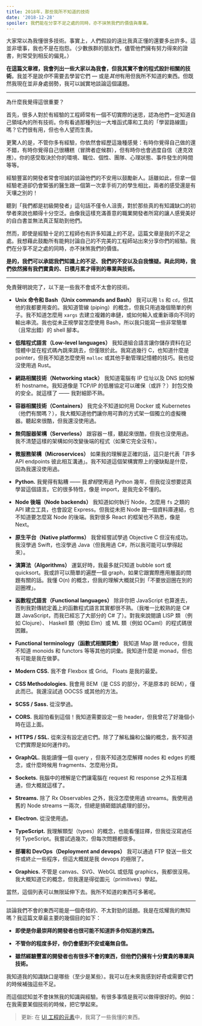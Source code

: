 ```yaml
---
title: 2018年，那些我所不知道的技術
date: '2018-12-28'
spoiler: 我們能在分享不足之處的同時，亦不抹煞我們的價值與專業。
---
```


大家常以為我懂很多技術。事實上，人們假設的遠比我真正懂的還要多出許多。這並非壞事，我也不是在抱怨。（少數族群的朋友們，儘管他們擁有努力得來的證書，則常受到相反的偏見。）

**在這篇文章裡，我會列出一些大家以為我會，但我其實不會的程式設計相關的技術**。我並不是說*你*不需要去學習它們 — 或是*其他*有用但我所不知道的東西。但既然我現在並非身處弱勢，我可以誠實地談論這個議題。

---

為什麼我覺得這很重要？

首先，很多人對於有經驗的工程師常有一個不切實際的迷思，認為他們一定知道自己領域內的所有技術。你有看過那種列出一大堆函式庫和工具的「學習路線圖」嗎？它們很有用，但也令人望而生畏。

更驚人的是，不管你多有經驗，你依然會經歷這幾種感覺：有時你覺得自己做的還不錯，有時你覺得自己很糟糕（冒牌者症候群），但有時你也會過度自信（達克效應）。你的感受取決於你的環境、職位、個性、團隊、心理狀態、事件發生的時間等等。

經驗豐富的開發者常會坦誠的談論他們的不安用以鼓勵新人。話雖如此，但拿一個經驗老道卻仍會緊張的醫生跟一個第一次拿手術刀的學生相比，兩者的感受還是有天壤之別的！

聽到「我們都是初級開發者」這句話不僅令人沮喪，對於那些真的有知識缺口的初學者來說也顯得十分空泛。由像我這樣充滿善意的職業開發者所寫的讓人感覺美好的自白書並無法真正幫助到他們。

然而，即使是經驗十足的工程師也有許多知識上的不足。這篇文章是我的不足之處。我想藉此鼓勵所有能夠討論自己的不完美的工程師站出來分享你們的經驗。我們在分享不足之處的同時，亦不抹煞我們的價值。

**是的，我們可以承認我們知識上的不足、我們的不安以及自我懷疑。與此同時，我們依然擁有我們寶貴的、日積月累才得到的專業與技術。**

---

免責聲明說完了，以下是一些我不會或不太會的技術。

* **Unix 命令和 Bash（Unix commands and Bash）** 我可以用 `ls` 和 `cd`，但其他的我都要用查的。我知道管線 (piping）的概念，但我只用過幾個簡單的例子。我不知道怎麼用 `xargs` 去建立複雜的串鏈，或如何輸入或重新導向不同的輸出串流。我也從未正規學習怎麼使用 Bash，所以我只能寫一些非常簡單（且常出錯）的 shell 腳本。

* **低階程式語言（Low-level languages）** 我知道組合語言讓你儲存資料在記憶體中並在程式碼內跳來跳去，但僅限於此。我寫過幾行 C，也知道什麼是 pointer，但我不知道怎麼使用 `malloc` 或其他手動管理記憶體的技巧。我也從沒使用過 Rust。

* **網路相關技術（Networking stack）** 我知道電腦有 IP 位址以及 DNS 如何解析 hostname。我知道像是 TCP/IP 的低層協定可以確保（或許？）封包交換的安全。就這樣了 —— 我對細節不熟。

* **容器相關技術（Containers）** 我完全不知道如何用 Docker 或 Kubernetes（他們有關嗎？），我大概知道他們讓你用可靠的方式架一個獨立的虛擬機器。聽起來很酷，但我還沒使用過。

* **無伺服器架構（Serverless）** 跟容器ㄧ樣，聽起來很酷，但我也沒使用過。我不清楚這樣的架構如何改變後端的程式（如果它完全沒有）。

* **微服務架構（Microservices）** 如果我的理解是正確的話，這只是代表「許多 API endpoints 彼此相互溝通」。我不知道這個架構實際上的優缺點是什麼，因為我還沒使用過。

* **Python.** 我覺得有點糟 —— 我*曾經*使用過 Python 幾年，但我從沒想要認真學習這個語言。它的很多特性，像是 import，是我完全不懂的。

* **Node 後端（Node backends）** 我知道如何執行 Node，怎麼用 `fs` 之類的 API 建立工具，也會設定 Express。但我從未把 Node 跟一個資料庫連結，也不知道要怎麼寫 Node 的後端。我對很多 React 的框架也不熟悉，像是 Next。

* **原生平台（Native platforms）** 我曾經嘗試學過 Objective C 但沒有成功。我沒學過 Swift，也沒學過 Java（但我用過 C#，所以我可能可以學得起來）。

* **演算法（Algorithms）** 運氣好時，我最多就只知道 bubble sort 或 quicksort。我或許可以簡單的遍歷一個 graph，如果它跟實際應用層面的問題有關的話。我懂 O(n) 的概念，但我的理解大概就只到「不要放迴圈在別的迴圈裡」。

* **函數程式語言（Functional languages）** 除非你把 JavaScript 也算進去，否則我對傳統定義上的函數程式語言其實都很不熟。（我唯一比較熟的是 C# 跟 JavaScript，而我已經忘了大部分的 C# 了）。對我來說閱讀 LISP 類 （例如 Clojure）、 Haskell 類（例如 Elm）或 ML 類（例如 OCaml）的程式碼很困難。

* **Functional terminology（函數式相關詞彙）** 我知道 Map 跟 reduce，但我不知道 monoids 和 functors 等等其他的詞彙。我知道什麼是 monad，但也有可能是我在做夢。

* **Modern CSS.** 我不會 Flexbox 或 Grid。 Floats 是我的最愛。

* **CSS Methodologies.** 我會用 BEM（是 CSS 的部分，不是原本的 BEM），僅此而已。我還沒試過 OOCSS 或其他的方法。

* **SCSS / Sass.** 從沒學過。

* **CORS.** 我超怕看到這個！我知道需要設定一些 header，但我曾花了好幾個小時在這上面。

* **HTTPS / SSL.** 從來沒有設定過它們。除了了解私鑰和公鑰的概念，我不知道它們實際是如何運作的。

* **GraphQL.** 我能讀懂一個 query ，但我不知道怎麼解釋 nodes 和 edges 的概念，或什麼時候用 fragments、怎麼用分頁。

* **Sockets.** 我腦中的裡解是它們讓電腦在 request 和 response 之外互相溝通，但大概就這樣了。

* **Streams.** 除了 Rx Observables 之外，我沒怎麼使用過 streams。我使用過舊的 Node streams 一兩次，但總是搞砸錯誤處理的部分。

* **Electron.** 從沒使用過。

* **TypeScript.** 我理解類型（types）的概念，也能看懂註釋，但我從沒寫過任何 TypeScript。我嘗試過幾次，但每次問題都很多。

* **部署和 DevOps（Deployment and devops）** 我可以通過 FTP 發送一些文件或終止一些程序，但這大概就是我 devops 的極限了。

* **Graphics.** 不管是 canvas、SVG、WebGL 或低階 graphics，我都很沒用。我大概知道它的概念，但我還是得從圖元（primitives）學起。

當然，這個列表可以無限延伸下去。我所不知道的東西可多著呢。

---

談論我們不會的東西可能是一個奇怪的、不太對勁的話題。我是在炫耀我的無知嗎？我這篇文章最主要的幾個目的如下：

* **即使是你最崇拜的開發者也很可能不知道許多你知道的東西。**

* **不管你的程度多好，你仍會感到不安或毫無自信。**

* **雖然經驗豐富的開發者也有很多不會的東西，但他們仍擁有十分寶貴的專業與技術。**

我知道我的知識缺口是哪些（至少是某些）。我可以在未來我感到好奇或需要它們的時候補強這些不足。

而這個認知並不會抹煞我的知識與經驗。有很多事情是我可以做得很好的。例如：在我需要某個技術的時候，把它學起來。

>更新: 在 [UI 工程的元素](/the-elements-of-ui-engineering/)中，我寫了一些我懂的東西。
